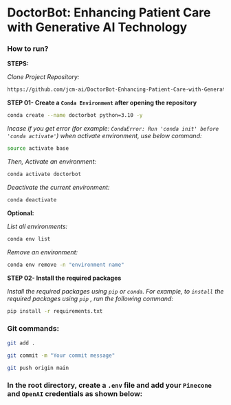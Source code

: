 # DoctorBot: Enhancing Patient Care with Generative AI Technology

### How to run?
**STEPS:**

*Clone Project Repository:*

```Bash
https://github.com/jcm-ai/DoctorBot-Enhancing-Patient-Care-with-Generative-AI-Technology.git
```

**STEP 01- Create a `Conda Environment` after opening the repository**

```Bash
conda create --name doctorbot python=3.10 -y
```
*Incase if you get error (for example: `CondaError: Run 'conda init' before 'conda activate'`) when activate environment, use below command:*
```Bash
source activate base
```
*Then, Activate an environment:*
```Bash
conda activate doctorbot
```
*Deactivate the current environment:*
```Bash
conda deactivate
```
**Optional:**

*List all environments:*
```Bash
conda env list
```
*Remove an environment:*
```Bash
conda env remove -n "environment name"
```

**STEP 02- Install the required packages**

*Install the required packages using `pip` or `conda`. For example, to `install` the required packages using `pip` , run the following command:*
```Bash
pip install -r requirements.txt
```

### Git commands:
```Bash
git add .
```
```Bash
git commit -m "Your commit message"
```
```Bash
git push origin main
```

### In the root directory, create a `.env` file and add your `Pinecone` and `OpenAI` credentials as shown below:
